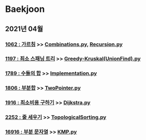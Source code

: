 # Baekjoon

## 2021년 04월

### [1062 : 가르침](https://www.acmicpc.net/problem/1062) >> [Combinations.py](JY_B1062.py), [Recursion.py](JY_B1062_2.py)

### [1197 : 최소 스패닝 트리](https://www.acmicpc.net/problem/1197) >> [Greedy-Kruskal(UnionFind).py](JY_B1197.py)

### [1789 : 수들의 합](https://www.acmicpc.net/problem/1789) >> [Implementation.py](JY_B1789.py)

### [1806 : 부분합](https://www.acmicpc.net/problem/1806) >> [TwoPointer.py](JY_B1806.py)

### [1916 : 최소비용 구하기](https://www.acmicpc.net/problem/1916) >> [Dijkstra.py](JY_B1916_2.py)

### [2252 : 줄 세우기](https://www.acmicpc.net/problem/2252) >> [TopologicalSorting.py](JY_B2252.py)

### [16916 : 부분 문자열](https://www.acmicpc.net/problem/16916) >> [KMP.py](JY_B16916.py)